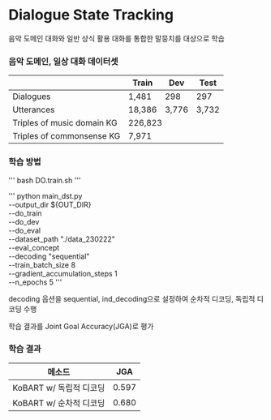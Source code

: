 # Dialogue State Tracking

음악 도메인 대화와 일반 상식 활용 대화를 통합한 말뭉치를 대상으로 학습

### 음악 도메인, 일상 대화 데이터셋
<table class="tg">
<thead>
  <tr>
    <th class="tg-c3ow"></th>
    <th class="tg-c3ow">Train</th>
    <th class="tg-c3ow">Dev</th>
    <th class="tg-c3ow">Test</th>
  </tr>
</thead>
<tbody>
  <tr>
    <td class="tg-c3ow">Dialogues</td>
    <td class="tg-c3ow">1,481</td>
    <td class="tg-c3ow">298</td>
    <td class="tg-c3ow">297</td>
  </tr>
  <tr>
    <td class="tg-c3ow">Utterances</td>
    <td class="tg-c3ow">18,386</td>
    <td class="tg-c3ow">3,776</td>
    <td class="tg-c3ow">3,732</td>
  </tr>
  <tr>
    <td class="tg-c3ow">Triples of music domain KG</td>
    <td class="tg-c3ow" colspan="3">226,823</td>
  </tr>
  <tr>
    <td class="tg-c3ow">Triples of commonsense KG</td>
    <td class="tg-c3ow" colspan="3">7,971</td>
  </tr>
</tbody>
</table>
  

### 학습 방법
'''
bash DO.train.sh
'''

'''
python main_dst.py \
    --output_dir ${OUT_DIR} \
    --do_train \
    --do_dev \
    --do_eval \
    --dataset_path "./data_230222" \
    --eval_concept \
    --decoding "sequential" \
    --train_batch_size 8 \
    --gradient_accumulation_steps 1 \
    --n_epochs 5
'''

decoding 옵션을 sequential, ind_decoding으로 설정하여 순차적 디코딩, 독립적 디코딩 수행

학습 결과를 Joint Goal Accuracy(JGA)로 평가

### 학습 결과
<table class="tg">
<thead>
  <tr>
    <th class="tg-c3ow">메소드</th>
    <th class="tg-c3ow">JGA</th>
  </tr>
</thead>
<tbody>
  <tr>
    <td class="tg-c3ow">KoBART w/ 독립적 디코딩</td>
    <td class="tg-c3ow">0.597</td>
  </tr>
  <tr>
    <td class="tg-c3ow">KoBART w/ 순차적 디코딩</td>
    <td class="tg-c3ow">0.680</td>
  </tr>
</tbody>
</table>